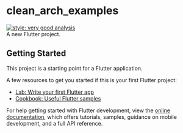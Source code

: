 # clean_arch_examples

[![style: very good analysis](https://img.shields.io/badge/style-very_good_analysis-B22C89.svg)](https://pub.dev/packages/very_good_analysis)
<br>A new Flutter project.

## Getting Started

This project is a starting point for a Flutter application.

A few resources to get you started if this is your first Flutter project:

- [Lab: Write your first Flutter app](https://docs.flutter.dev/get-started/codelab)
- [Cookbook: Useful Flutter samples](https://docs.flutter.dev/cookbook)

For help getting started with Flutter development, view the
[online documentation](https://docs.flutter.dev/), which offers tutorials,
samples, guidance on mobile development, and a full API reference.
